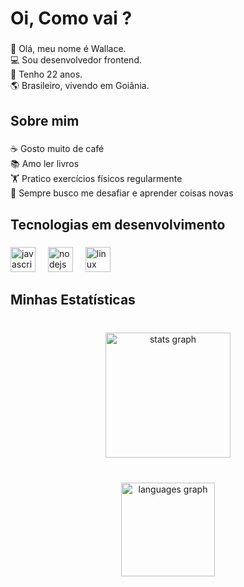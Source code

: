 <h1 align="left">Oi, Como vai ?</h1>

###

<p align="left">👋 Olá, meu nome é Wallace.<br>💻 Sou desenvolvedor frontend.<br>📅 Tenho 22 anos.<br>🌎 Brasileiro, vivendo em Goiânia.</p>

###

<h2 align="left">Sobre mim</h2>

###

<p align="left">☕ Gosto muito de café<br>📚 Amo ler livros<br>🏋️ Pratico exercícios físicos regularmente<br>🚀 Sempre busco me desafiar e aprender coisas novas</p>

###

<h2 align="left">Tecnologias em desenvolvimento</h2>

###

<div align="left">
  <img src="https://cdn.simpleicons.org/javascript/F7DF1E" height="40" alt="javascript logo"  />
  <img width="12" />
  <img src="https://cdn.simpleicons.org/nodedotjs/339933" height="40" alt="nodejs logo"  />
  <img width="12" />
  <img src="https://cdn.jsdelivr.net/gh/devicons/devicon/icons/linux/linux-original.svg" height="40" alt="linux logo"  />
</div>

<h2 align="left">Minhas Estatísticas</h2>

###

<br clear="both">

<div align="center">
  <img src="https://github-readme-stats.vercel.app/api?username=WallaceBarrosDev&hide_title=false&hide_rank=false&show_icons=true&include_all_commits=false&count_private=false&disable_animations=false&theme=gruvbox&locale=pt-br&hide_border=true&order=1" height="200" alt="stats graph"  />
</div>

###

<br clear="both">

<div align="center">
  <img src="https://github-readme-stats.vercel.app/api/top-langs?username=WallaceBarrosDev&locale=pt-br&hide_title=true&layout=compact&card_width=320&langs_count=5&theme=gruvbox&hide_border=true&order=2" height="150" alt="languages graph"  />
</div>

###
